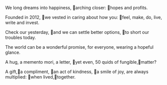 We long dreams into happiness, arching closer: hopes and profits.

Founded in 2012, we vested in caring about how you: feel, make, do, live, write and invest.

Check our yesterday, and we can settle better options, to short our troubles today.

The world can be a wonderful promise, for everyone, wearing a hopeful glance.

A hug, a memento mori, a letter, yet even, 50 quids of fungible,matter?

A gift,a compliment, an act of kindness, a smile of joy, are always multiplied: when lived,together.
